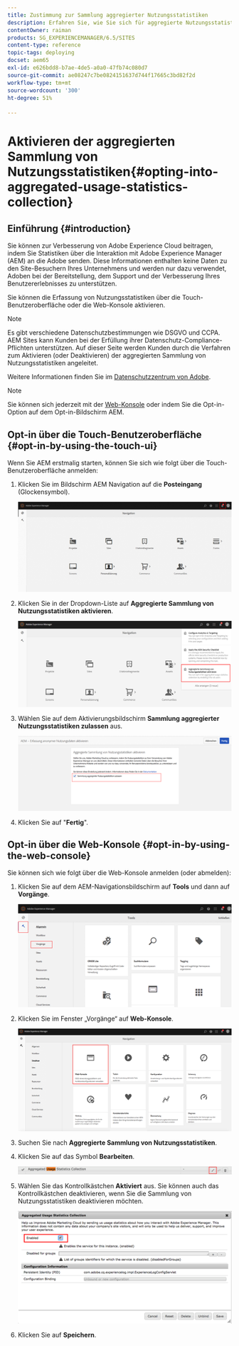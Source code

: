 ```yaml
---
title: Zustimmung zur Sammlung aggregierter Nutzungsstatistiken
description: Erfahren Sie, wie Sie sich für aggregierte Nutzungsstatistiken entscheiden.
contentOwner: raiman
products: SG_EXPERIENCEMANAGER/6.5/SITES
content-type: reference
topic-tags: deploying
docset: aem65
exl-id: e626bdd8-b7ae-4de5-a0a0-47fb74c080d7
source-git-commit: ae08247c7be0824151637d744f17665c3bd82f2d
workflow-type: tm+mt
source-wordcount: '300'
ht-degree: 51%

---
```


# Aktivieren der aggregierten Sammlung von Nutzungsstatistiken{#opting-into-aggregated-usage-statistics-collection}

## Einführung {#introduction}

Sie können zur Verbesserung von Adobe Experience Cloud beitragen, indem Sie Statistiken über die Interaktion mit Adobe Experience Manager (AEM) an die Adobe senden. Diese Informationen enthalten keine Daten zu den Site-Besuchern Ihres Unternehmens und werden nur dazu verwendet, Adoben bei der Bereitstellung, dem Support und der Verbesserung Ihres Benutzererlebnisses zu unterstützen.

Sie können die Erfassung von Nutzungsstatistiken über die Touch-Benutzeroberfläche oder die Web-Konsole aktivieren.

>[!NOTE]
>
>Es gibt verschiedene Datenschutzbestimmungen wie DSGVO und CCPA. AEM Sites kann Kunden bei der Erfüllung ihrer Datenschutz-Compliance-Pflichten unterstützen. Auf dieser Seite werden Kunden durch die Verfahren zum Aktivieren (oder Deaktivieren) der aggregierten Sammlung von Nutzungsstatistiken angeleitet.
>
>Weitere Informationen finden Sie im [Datenschutzzentrum von Adobe](https://www.adobe.com/de/privacy.html).

>[!NOTE]
>
>Sie können sich jederzeit mit der [Web-Konsole](/help/sites-deploying/opt-in-aggregated-usage-statistics.md#opt-in-by-using-the-web-console) oder indem Sie die Opt-in-Option auf dem Opt-in-Bildschirm AEM.

## Opt-in über die Touch-Benutzeroberfläche {#opt-in-by-using-the-touch-ui}

Wenn Sie AEM erstmalig starten, können Sie sich wie folgt über die Touch-Benutzeroberfläche anmelden:

1. Klicken Sie im Bildschirm AEM Navigation auf die **Posteingang** (Glockensymbol).

   ![usage_statisticsnavigationscreen](assets/usage_statisticsnavigationscreen.png)

1. Klicken Sie in der Dropdown-Liste auf **Aggregierte Sammlung von Nutzungsstatistiken aktivieren**.

   ![usage_statisticsnavigationscreen2](assets/usage_statisticsnavigationscreen2.png)

1. Wählen Sie auf dem Aktivierungsbildschirm **Sammlung aggregierter Nutzungsstatistiken zulassen** aus.

   ![usage_statisticsopt-inscreen](assets/usage_statisticsopt-inscreen.png)

1. Klicken Sie auf &quot;**Fertig**&quot;.

## Opt-in über die Web-Konsole {#opt-in-by-using-the-web-console}

Sie können sich wie folgt über die Web-Konsole anmelden (oder abmelden):

1. Klicken Sie auf dem AEM-Navigationsbildschirm auf **Tools** und dann auf **Vorgänge**.

   ![usage_statisticsopsdashboard](assets/usage_statisticsopsdashboard.png)

1. Klicken Sie im Fenster „Vorgänge“ auf **Web-Konsole**.

   ![usage_statisticswebconsole](assets/usage_statisticswebconsole.png)

1. Suchen Sie nach **Aggregierte Sammlung von Nutzungsstatistiken**.
1. Klicken Sie auf das Symbol **Bearbeiten**.

   ![usage_statisticscollectionedit](assets/usage_statisticscollectionedit.png)

1. Wählen Sie das Kontrollkästchen **Aktiviert** aus. Sie können auch das Kontrollkästchen deaktivieren, wenn Sie die Sammlung von Nutzungsstatistiken deaktivieren möchten.

   ![usage_statisticsselect](assets/usage_statisticsselect.png)

1. Klicken Sie auf **Speichern**.
